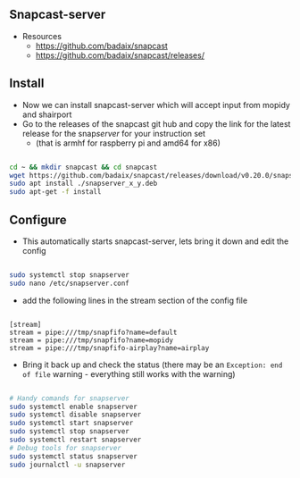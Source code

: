 ## Snapcast-server

- Resources
  - https://github.com/badaix/snapcast
  - https://github.com/badaix/snapcast/releases/

## Install 

- Now we can install snapcast-server which will accept input from mopidy and shairport
- Go to the releases of the snapcast git hub and copy the link for the latest release for the snap*server* for your instruction set
  - (that is armhf for raspberry pi and amd64 for x86)
```bash

cd ~ && mkdir snapcast && cd snapcast
wget https://github.com/badaix/snapcast/releases/download/v0.20.0/snapserver_x_y.deb
sudo apt install ./snapserver_x_y.deb
sudo apt-get -f install

```
## Configure
- This automatically starts snapcast-server, lets bring it down and edit the config

```bash

sudo systemctl stop snapserver
sudo nano /etc/snapserver.conf

```
- add the following lines in the stream section of the config file

```config

[stream]
stream = pipe:///tmp/snapfifo?name=default
stream = pipe:///tmp/snapfifo?name=mopidy
stream = pipe:///tmp/snapfifo-airplay?name=airplay

```

- Bring it back up and check the status (there may be an `Exception: end of file` warning - everything still works with the warning)

```bash

# Handy comands for snapserver
sudo systemctl enable snapserver
sudo systemctl disable snapserver
sudo systemctl start snapserver
sudo systemctl stop snapserver
sudo systemctl restart snapserver
# Debug tools for snapserver
sudo systemctl status snapserver
sudo journalctl -u snapserver

```